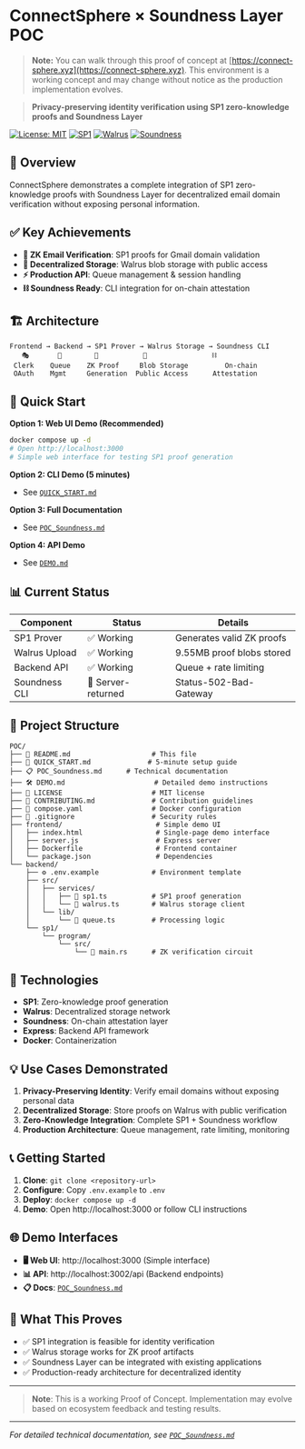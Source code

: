 # ConnectSphere × Soundness Layer POC

> **Note:** You can walk through this proof of concept at [https://connect-sphere.xyz](https://connect-sphere.xyz). This environment is a working concept and may change without notice as the production implementation evolves.

> **Privacy-preserving identity verification using SP1 zero-knowledge proofs and Soundness Layer**

[![License: MIT](https://img.shields.io/badge/License-MIT-yellow.svg)](https://opensource.org/licenses/MIT)
[![SP1](https://img.shields.io/badge/SP1-zkSNARKs-blue.svg)](https://succinct.xyz/)
[![Walrus](https://img.shields.io/badge/Walrus-Storage-green.svg)](https://walrus.space/)
[![Soundness](https://img.shields.io/badge/Soundness-Attestation-purple.svg)](https://soundness.xyz/)

## 🎯 Overview

ConnectSphere demonstrates a complete integration of SP1 zero-knowledge proofs with Soundness Layer for decentralized email domain verification without exposing personal information.

## ✅ Key Achievements

- **🔐 ZK Email Verification**: SP1 proofs for Gmail domain validation
- **💾 Decentralized Storage**: Walrus blob storage with public access
- **⚡ Production API**: Queue management & session handling
- **⛓️ Soundness Ready**: CLI integration for on-chain attestation

## 🏗️ Architecture

```
Frontend → Backend → SP1 Prover → Walrus Storage → Soundness CLI
   🎭       🔄        🔐           💾                ⛓️
 Clerk    Queue    ZK Proof     Blob Storage         On-chain
 OAuth    Mgmt     Generation  Public Access      Attestation
```

## 🚀 Quick Start

**Option 1: Web UI Demo (Recommended)**
```bash
docker compose up -d
# Open http://localhost:3000
# Simple web interface for testing SP1 proof generation
```

**Option 2: CLI Demo (5 minutes)**
- See [`QUICK_START.md`](./QUICK_START.md)

**Option 3: Full Documentation**
- See [`POC_Soundness.md`](./POC_Soundness.md)

**Option 4: API Demo**
- See [`DEMO.md`](./DEMO.md)

## 📊 Current Status

| Component | Status | Details |
|-----------|--------|---------|
| SP1 Prover | ✅ Working | Generates valid ZK proofs |
| Walrus Upload | ✅ Working | 9.55MB proof blobs stored |
| Backend API | ✅ Working | Queue + rate limiting |
| Soundness CLI | 🔧 Server-returned | Status-502-Bad-Gateway | (./Server-returned-status-502-Bad-Gateway.md)

## 📁 Project Structure

```
POC/
├── 📖 README.md                    # This file
├── 🚀 QUICK_START.md              # 5-minute setup guide
├── 📋 POC_Soundness.md      # Technical documentation
├── 🛠️ DEMO.md                      # Detailed demo instructions
├── 📜 LICENSE                      # MIT license
├── 🤝 CONTRIBUTING.md              # Contribution guidelines
├── 🐳 compose.yaml                 # Docker configuration
├── 🚫 .gitignore                   # Security rules
├── frontend/                       # Simple demo UI
│   ├── index.html                  # Single-page demo interface
│   ├── server.js                   # Express server
│   ├── Dockerfile                  # Frontend container
│   └── package.json                # Dependencies
└── backend/
    ├── ⚙️ .env.example             # Environment template
    ├── src/
    │   ├── services/
    │   │   ├── 📧 sp1.ts           # SP1 proof generation
    │   │   └── 💾 walrus.ts        # Walrus storage client
    │   └── lib/
    │       └── 🔄 queue.ts         # Processing logic
    └── sp1/
        └── program/
            └── src/
                └── 🔐 main.rs      # ZK verification circuit
```

## 🔧 Technologies

- **SP1**: Zero-knowledge proof generation
- **Walrus**: Decentralized storage network
- **Soundness**: On-chain attestation layer
- **Express**: Backend API framework
- **Docker**: Containerization

## 💡 Use Cases Demonstrated

1. **Privacy-Preserving Identity**: Verify email domains without exposing personal data
2. **Decentralized Storage**: Store proofs on Walrus with public verification
3. **Zero-Knowledge Integration**: Complete SP1 + Soundness workflow
4. **Production Architecture**: Queue management, rate limiting, monitoring

## 📞 Getting Started

1. **Clone**: `git clone <repository-url>`
2. **Configure**: Copy `.env.example` to `.env`
3. **Deploy**: `docker compose up -d`
4. **Demo**: Open http://localhost:3000 or follow CLI instructions

## 🌐 Demo Interfaces

- **🖥️ Web UI**: http://localhost:3000 (Simple interface)
- **📊 API**: http://localhost:3002/api (Backend endpoints)
- **📋 Docs**: [`POC_Soundness.md`](./POC_Soundness.md)

## 🎯 What This Proves

- ✅ SP1 integration is feasible for identity verification
- ✅ Walrus storage works for ZK proof artifacts
- ✅ Soundness Layer can be integrated with existing applications
- ✅ Production-ready architecture for decentralized identity

---

> **Note**: This is a working Proof of Concept. Implementation may evolve based on ecosystem feedback and testing results.

---

*For detailed technical documentation, see [`POC_Soundness.md`](./POC_Soundness.md)*
